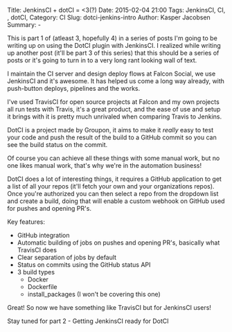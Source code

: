 Title: JenkinsCI + dotCI = <3(?)
Date: 2015-02-04 21:00
Tags: JenkinsCI, CI, , dotCI,
Category: CI
Slug: dotci-jenkins-intro
Author: Kasper Jacobsen
Summary: -

This is part 1 of (atleast 3, hopefully 4) in a series of posts I'm going to be writing up on using the DotCI plugin with JenkinsCI. I realized while writing up another post (it'll be part 3 of this series) that this should be a series of posts or it's going to turn in to a very long rant looking wall of text.

I maintain the CI server and design deploy flows at Falcon Social, we use JenkinsCI and it's awesome. It has helped us come a long way already, with push-button deploys, pipelines and the works.

I've used TravisCI for open source projects at Falcon and my own projects all run tests with Travis, it's a great product, and the ease of use and setup it brings with it is pretty much unrivaled when comparing Travis to Jenkins.

DotCI is a project made by Groupon, it aims to make it *really* easy to test your code and push the result of the build to a GitHub commit so you can see the build status on the commit.

Of course you can achieve all these things with some manual work, but no one likes manual work, that's why we're in the automation business!

DotCI does a lot of interesting things, it requires a GitHub application to get a list of all your repos (it'll fetch your own and your organizations repos). Once you're authorized you can then select a repo from the dropdown list and create a build, doing that will enable a custom webhook on GitHub used for pushes and opening PR's.

Key features:

* GitHub integration
* Automatic building of jobs on pushes and opening PR's, basically what TravisCI does
* Clear separation of jobs by default
* Status on commits using the GitHub status API
* 3 build types
    * Docker
    * Dockerfile
    * install_packages (I won't be covering this one)

Great! So now we have something like TravisCI but for JenkinsCI users!

Stay tuned for part 2 - Getting JenkinsCI ready for DotCI
